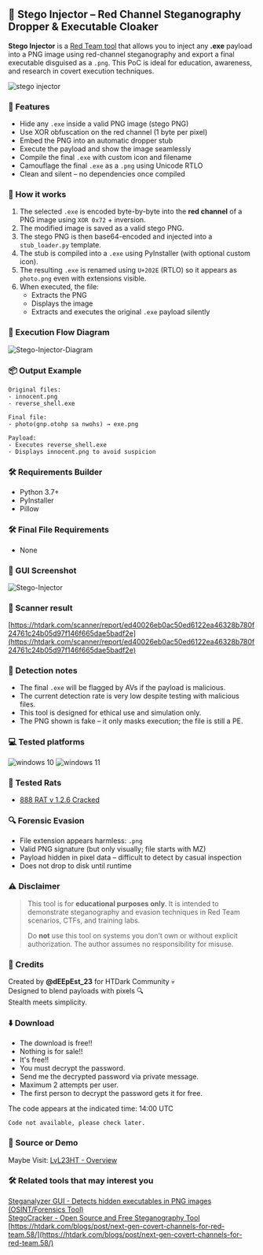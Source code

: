 
## 🧬 Stego Injector – Red Channel Steganography Dropper & Executable Cloaker

**Stego Injector** is a [Red Team tool](https://htdark.com/forums/hacking-tools.77/) that allows you to inject any **.exe** payload into a PNG image using red-channel steganography and export a final executable disguised as a `.png`. This PoC is ideal for education, awareness, and research in covert execution techniques.

![stego injector](https://i.postimg.cc/26NNzpXt/banner.png)

### 🎯 Features
- Hide any `.exe` inside a valid PNG image (stego PNG)
- Use XOR obfuscation on the red channel (1 byte per pixel)
- Embed the PNG into an automatic dropper stub
- Execute the payload and show the image seamlessly
- Compile the final `.exe` with custom icon and filename
- Camouflage the final `.exe` as a `.png` using Unicode RTLO
- Clean and silent – no dependencies once compiled

### 🧠 How it works
1. The selected `.exe` is encoded byte-by-byte into the **red channel** of a PNG image using `XOR 0x72` + inversion.
2. The modified image is saved as a valid stego PNG.
3. The stego PNG is then base64-encoded and injected into a `stub_loader.py` template.
4. The stub is compiled into a `.exe` using PyInstaller (with optional custom icon).
5. The resulting `.exe` is renamed using `U+202E` (RTLO) so it appears as `photo.png` even with extensions visible.
6. When executed, the file:
    - Extracts the PNG
    - Displays the image
    - Extracts and executes the original `.exe` payload silently

### 🧭 Execution Flow Diagram
![Stego-Injector-Diagram](https://i.postimg.cc/GhcGSHzB/Stego-Injector-Diagram.png)

### 📦 Output Example
```
Original files:
- innocent.png
- reverse_shell.exe

Final file:
- photo‮gnp.exe → (shown as photo.png)

Payload:
- Executes reverse_shell.exe
- Displays innocent.png to avoid suspicion
```

### 🛠️ Requirements Builder
- Python 3.7+
- PyInstaller
- Pillow

### 🛠️ Final File Requirements
- None

### 📸 GUI Screenshot
![Stego-Injector](https://i.postimg.cc/7Lc5HLgN/Stego-Injector.png)

### 📡 Scanner result
[https://htdark.com/scanner/report/ed40026eb0ac50ed6122ea46328b780f24761c24b05d97f146f665dae5badf2e](https://htdark.com/scanner/report/ed40026eb0ac50ed6122ea46328b780f24761c24b05d97f146f665dae5badf2e)

### 🧪 Detection notes
- The final `.exe` will be flagged by AVs if the payload is malicious.
- The current detection rate is very low despite testing with malicious files.
- This tool is designed for ethical use and simulation only.
- The PNG shown is fake – it only masks execution; the file is still a PE.

### 💻 Tested platforms
![windows 10](https://i.postimg.cc/RZYPBcbp/Windows-10.webp) ![windows 11](https://i.postimg.cc/7LTKYfFH/Windows11.webp)

### 🐀 Tested Rats
- [888 RAT v 1.2.6 Cracked](https://htdark.com/threads/888-rat-v-1-2-6-cracked.110635/)

### 🔍 Forensic Evasion
- File extension appears harmless: `.png`
- Valid PNG signature (but only visually; file starts with MZ)
- Payload hidden in pixel data – difficult to detect by casual inspection
- Does not drop to disk until runtime

### ⚠️ Disclaimer
> This tool is for **educational purposes only**. It is intended to demonstrate steganography and evasion techniques in Red Team scenarios, CTFs, and training labs.
>
> Do **not** use this tool on systems you don't own or without explicit authorization. The author assumes no responsibility for misuse.

### 🧠 Credits
Created by **@dEEpEst_23** for HTDark Community 💀  
Designed to blend payloads with pixels 🔍  
Stealth meets simplicity.

### ⬇️ Download
- The download is free!!
- Nothing is for sale!!
- It's free!!
- You must decrypt the password.
- Send me the decrypted password via private message.
- Maximum 2 attempts per user.
- The first person to decrypt the password gets it for free.

The code appears at the indicated time: 14:00 UTC  
```
Code not available, please check later.
```

### 🔗 Source or Demo
Maybe Visit: [LvL23HT - Overview](https://github.com/LvL23HT)

### 🛠️ Related tools that may interest you
[Steganalyzer GUI - Detects hidden executables in PNG images (OSINT/Forensics Tool)](https://htdark.com/threads/steganalyzer-gui-detects-hidden-executables-in-png-images-osint-forensics-tool.132414/)  
[StegoCracker - Open Source and Free Steganography Tool](https://htdark.com/threads/stegocracker-open-source-and-free-steganography-tool.87543/)  
[https://htdark.com/blogs/post/next-gen-covert-channels-for-red-team.58/](https://htdark.com/blogs/post/next-gen-covert-channels-for-red-team.58/)
